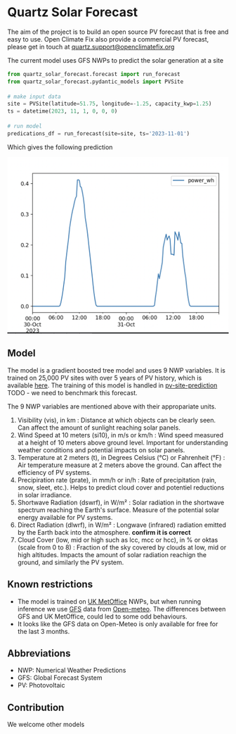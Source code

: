 # Quartz Solar Forecast

The aim of the project is to build an open source PV forecast that is free and easy to use.
Open Climate Fix also provide a commercial PV forecast, please get in touch at quartz.support@openclimatefix.org

The current model uses GFS NWPs to predict the solar generation at a site


```python
from quartz_solar_forecast.forecast import run_forecast
from quartz_solar_forecast.pydantic_models import PVSite

# make input data
site = PVSite(latitude=51.75, longitude=-1.25, capacity_kwp=1.25)
ts = datetime(2023, 11, 1, 0, 0, 0)

# run model
predications_df = run_forecast(site=site, ts='2023-11-01')
```

Which gives the following prediction

![predictions.png](predictions.png)

## Model

The model is a gradient boosted tree model and uses 9 NWP variables.
It is trained on 25,000 PV sites with over 5 years of PV history, which is available [here](https://huggingface.co/datasets/openclimatefix/uk_pv).
The training of this model is handled in [pv-site-prediction](https://github.com/openclimatefix/pv-site-prediction)
TODO - we need to benchmark this forecast. 

The 9 NWP variables are mentioned above with their appropariate units. 

1. Visibility (vis), in km : Distance at which objects can be clearly seen. Can affect the amount of sunlight reaching solar panels.
2. Wind Speed at 10 meters (si10), in m/s or km/h : Wind speed measured at a height of 10 meters above ground level. Important for understanding weather conditions and potential impacts on solar panels.
3. Temperature at 2 meters (t), in Degrees Celsius (°C) or Fahrenheit (°F) : Air temperature measure at 2 meters above the ground. Can affect the efficiency of PV systems. 
4. Precipiration rate (prate), in mm/h or in/h : Rate of precipitation (rain, snow, sleet, etc.). Helps to predict cloud cover and potentiel reductions in solar irradiance. 
5. Shortwave Radiation (dswrf), in W/m² : Solar radiation in the shortwave spectrum reaching the Earth's surface. Measure of the potential solar energy available for PV systems. 
6. Direct Radiation (dlwrf), in W/m² : Longwave (infrared) radiation emitted by the Earth back into the atmosphere. **confirm it is correct**
7. Cloud Cover (low, mid or high such as lcc, mcc or hcc), in % or oktas (scale from 0 to 8) : Fraction of the sky covered by clouds at low, mid or high altitudes. Impacts the amount of solar radiation reachign the ground, and similarly the PV system.



## Known restrictions

- The model is trained on [UK MetOffice](https://www.metoffice.gov.uk/services/data/met-office-weather-datahub) NWPs, but when running inference we use [GFS](https://www.ncei.noaa.gov/products/weather-climate-models/global-forecast) data from [Open-meteo](https://open-meteo.com/). The differences between GFS and UK MetOffice, could led to some odd behaviours.
- It looks like the GFS data on Open-Meteo is only available for free for the last 3 months. 

## Abbreviations

- NWP: Numerical Weather Predictions
- GFS: Global Forecast System
- PV: Photovoltaic

## Contribution

We welcome other models